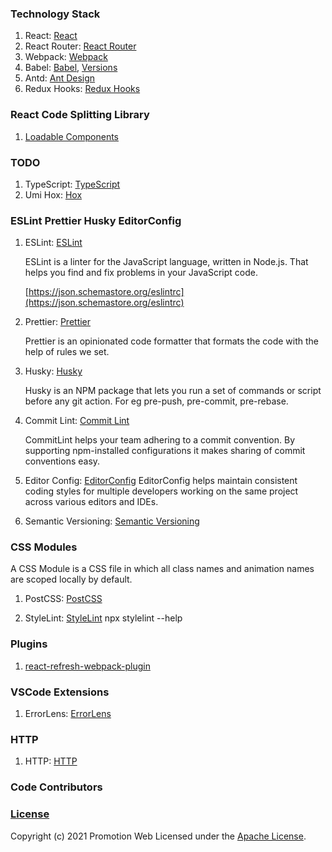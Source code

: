 ### Technology Stack

1. React: [React](https://reactjs.org/)
2. React Router: [React Router](https://reactrouter.com/)
3. Webpack: [Webpack](https://webpack.js.org/)
4. Babel: [Babel](https://babeljs.io/), [Versions](https://babel.docschina.org/versions/)
5. Antd: [Ant Design](https://ant.design/index-cn)
6. Redux Hooks: [Redux Hooks](https://react-redux.js.org/api/hooks)


### React Code Splitting Library

1. [Loadable Components](https://loadable-components.com/)

### TODO
1. TypeScript: [TypeScript](https://www.typescriptlang.org/)
2. Umi Hox: [Hox](https://github.com/umijs/hox)

### ESLint Prettier Husky EditorConfig

1. ESLint: [ESLint](https://eslint.org/)

   ESLint is a linter for the JavaScript language, written in Node.js. That helps you find and fix problems in your JavaScript code.

   [https://json.schemastore.org/eslintrc](https://json.schemastore.org/eslintrc)

2. Prettier: [Prettier](https://github.com/prettier/prettier)

    Prettier is an opinionated code formatter that formats the code with the help of rules we set.

3. Husky: [Husky](https://github.com/typicode/husky)

    Husky is an NPM package that lets you run a set of commands or script before any git action. For eg pre-push, pre-commit, pre-rebase.

4. Commit Lint: [Commit Lint ](https://commitlint.js.org)

    CommitLint helps your team adhering to a commit convention. By supporting npm-installed configurations it makes sharing of commit conventions easy.

5. Editor Config: [EditorConfig](https://EditorConfig.org)
    EditorConfig helps maintain consistent coding styles for multiple developers working on the same project across various editors and IDEs.

6. Semantic Versioning: [Semantic Versioning](https://semver.org/)

### CSS Modules

A CSS Module is a CSS file in which all class names and animation names are scoped locally by default.

1. PostCSS: [PostCSS](https://postcss.org/)

2. StyleLint: [StyleLint](https://stylelint.io/)
   npx stylelint --help


### Plugins

1. [react-refresh-webpack-plugin](https://github.com/pmmmwh/react-refresh-webpack-plugin)


### VSCode Extensions
1. ErrorLens: [ErrorLens](https://marketplace.visualstudio.com/items?itemName=usernamehw.errorlens)


### HTTP

1. HTTP: [HTTP](https://developer.mozilla.org/en-US/docs/Web/HTTP)

### Code Contributors

### [License](LICENSE)

Copyright (c) 2021 Promotion Web
Licensed under the [Apache License](LICENSE).